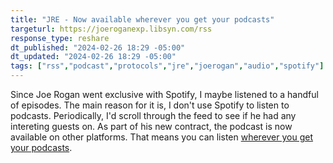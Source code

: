 ```yaml
---
title: "JRE - Now available wherever you get your podcasts"
targeturl: https://joeroganexp.libsyn.com/rss
response_type: reshare
dt_published: "2024-02-26 18:29 -05:00"
dt_updated: "2024-02-26 18:29 -05:00"
tags: ["rss","podcast","protocols","jre","joerogan","audio","spotify"]
---
```


Since Joe Rogan went exclusive with Spotify, I maybe listened to a handful of episodes. The main reason for it is, I don't use Spotify to listen to podcasts. Periodically, I'd scroll through the feed to see if he had any intereting guests on. As part of his new contract, the podcast is now available on other platforms. That means you can listen [wherever you get your podcasts](https://podbay.fm/p/the-joe-rogan-experience/about). 